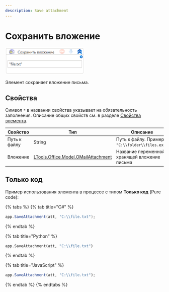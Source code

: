 ```yaml
---
description: Save attachment
---
```



# Сохранить вложение

![](../../../resources/activities/basic/outlook/image-554.png)

Элемент сохраняет вложение письма.


## Свойства
Символ `*` в названии свойства указывает на обязательность заполнения. Описание общих свойств см. в разделе [Свойства элемента](https://docs.primo-rpa.ru/primo-rpa/primo-studio/process/elements#svoistva-elementa).

| Свойство     | Тип                                                                               | Описание                           |
| ------------ | --------------------------------------------------------------------------------- | ---------------------------------- |
| Путь к файлу | String                                                                            | Путь к файлу. Пример: `"C:\\folder\\files.ext"` |
| Вложение     | [LTools.Office.Model.OMailAttachment](https://docs.primo-rpa.ru/primo-rpa/g_elements/el_basic/els_mail/datatypes/omailattachment) | Название переменной, хранящей вложение письма   |


## Только код

Пример использования элемента в процессе с типом **Только код** (Pure code):

{% tabs %}
{% tab title="C#" %}
```csharp
app.SaveAttachment(att, "C:\\file.txt");
```
{% endtab %}

{% tab title="Python" %}
```python
app.SaveAttachment(att, "C:\\file.txt")
```
{% endtab %}

{% tab title="JavaScript" %}
```javascript
app.SaveAttachment(att, "C:\\file.txt");
```
{% endtab %}
{% endtabs %}
